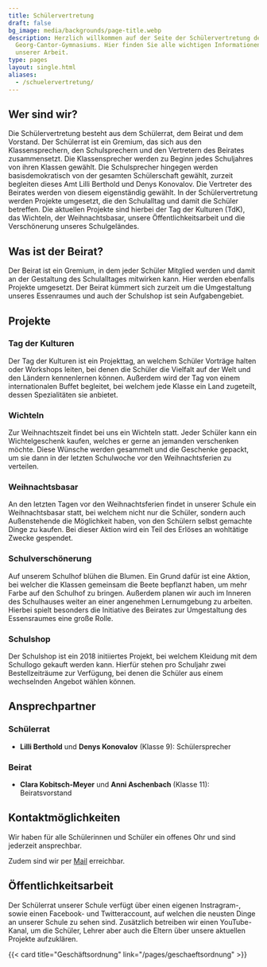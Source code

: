 ```yaml
---
title: Schülervertretung
draft: false
bg_image: media/backgrounds/page-title.webp
description: Herzlich willkommen auf der Seite der Schülervertretung des
  Georg-Cantor-Gymnasiums. Hier finden Sie alle wichtigen Informationen zu
  unserer Arbeit.
type: pages
layout: single.html
aliases:
  - /schuelervertretung/
---
```

## Wer sind wir?

Die Schülervertretung besteht aus dem Schülerrat, dem Beirat und dem Vorstand. Der Schülerrat ist ein Gremium, das sich aus den Klassensprechern, den Schulsprechern und den Vertretern des Beirates zusammensetzt. Die Klassensprecher werden zu Beginn jedes Schuljahres von ihren Klassen gewählt. Die Schulsprecher hingegen werden basisdemokratisch von der gesamten Schülerschaft gewählt, zurzeit begleiten dieses Amt Lilli Berthold und Denys Konovalov.
Die Vertreter des Beirates werden von diesem eigenständig gewählt.
In der Schülervertretung werden Projekte umgesetzt, die den Schulalltag und damit die Schüler betreffen. Die aktuellen Projekte sind hierbei der Tag der Kulturen (TdK), das Wichteln, der Weihnachtsbasar, unsere Öffentlichkeitsarbeit und die Verschönerung unseres Schulgeländes.

## Was ist der Beirat?

Der Beirat ist ein Gremium, in dem jeder Schüler Mitglied werden und damit an der Gestaltung des Schulalltages mitwirken kann. Hier werden ebenfalls Projekte umgesetzt. Der Beirat kümmert sich zurzeit um die Umgestaltung unseres Essenraumes und auch der Schulshop ist sein Aufgabengebiet.

## Projekte

### Tag der Kulturen

Der Tag der Kulturen ist ein Projekttag, an welchem Schüler Vorträge halten oder Workshops leiten,
bei denen die Schüler die Vielfalt auf der Welt und den Ländern kennenlernen können.
Außerdem wird der Tag von einem internationalen Buffet begleitet, bei welchem
jede Klasse ein Land zugeteilt, dessen Spezialitäten sie anbietet.

### Wichteln

Zur Weihnachtszeit findet bei uns ein Wichteln statt. Jeder Schüler kann ein
Wichtelgeschenk kaufen, welches er gerne an jemanden verschenken möchte.
Diese Wünsche werden gesammelt und die Geschenke gepackt, um sie dann in der
letzten Schulwoche vor den Weihnachtsferien zu verteilen.

### Weihnachtsbasar

An den letzten Tagen vor den Weihnachtsferien findet in unserer Schule ein
Weihnachtsbasar statt, bei welchem nicht nur die Schüler, sondern auch
Außenstehende die Möglichkeit haben, von den Schülern selbst gemachte Dinge zu
kaufen. Bei dieser Aktion wird ein Teil des Erlöses an wohltätige Zwecke gespendet.

### Schulverschönerung

Auf unserem Schulhof blühen die Blumen. Ein Grund dafür ist eine Aktion, bei welcher die Klassen gemeinsam die Beete bepflanzt haben, um
mehr Farbe auf den Schulhof zu bringen. Außerdem planen wir auch im Inneren des
Schulhauses weiter an einer angenehmen Lernumgebung zu arbeiten.
Hierbei spielt besonders die Initiative des Beirates zur Umgestaltung des
Essensraumes eine große Rolle.

### Schulshop

Der Schulshop ist ein 2018 initiiertes Projekt, bei welchem Kleidung mit dem
Schullogo gekauft werden kann. Hierfür stehen pro Schuljahr zwei
Bestellzeiträume zur Verfügung, bei denen die Schüler aus einem wechselnden
Angebot wählen können.

## Ansprechpartner

### Schülerrat

- **Lilli Berthold** und **Denys Konovalov** (Klasse 9): Schülersprecher

### Beirat

- **Clara Kobitsch-Meyer** und **Anni Aschenbach** (Klasse 11): Beiratsvorstand

## Kontaktmöglichkeiten

Wir haben für alle Schülerinnen und Schüler ein offenes Ohr und sind jederzeit ansprechbar.

Zudem sind wir per [Mail](mailto:schuelerrat@cantor-gymnasium.de) erreichbar.

## Öffentlichkeitsarbeit

Der Schülerrat unserer Schule verfügt über einen eigenen Instragram-,
sowie einen Facebook- und Twitteraccount, auf welchen die neusten Dinge an
unserer Schule zu sehen sind. Zusätzlich betreiben wir einen YouTube-Kanal, um die
Schüler, Lehrer aber auch die Eltern über unsere aktuellen Projekte aufzuklären.

{{< card title="Geschäftsordnung" link="/pages/geschaeftsordnung" >}}
